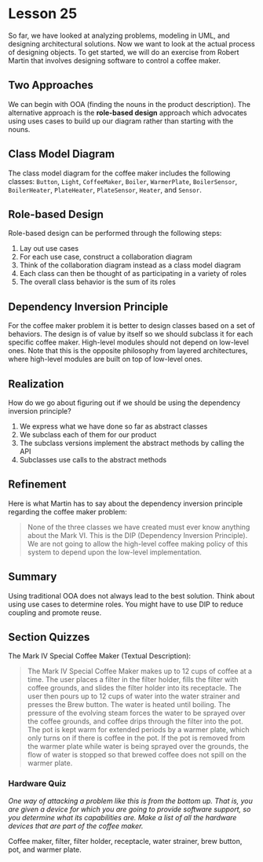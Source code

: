 # Lesson 25

So far, we have looked at analyzing problems, modeling in UML, and designing architectural solutions. Now we want to look at the actual process of designing objects. To get started, we will do an exercise from Robert Martin that involves designing software to control a coffee maker.

## Two Approaches

We can begin with OOA (finding the nouns in the product description). The alternative approach is the **role-based design** approach which advocates using uses cases to build up our diagram rather than starting with the nouns.

## Class Model Diagram

The class model diagram for the coffee maker includes the following classes: `Button`, `Light`, `CoffeeMaker`, `Boiler`, `WarmerPlate`, `BoilerSensor`, `BoilerHeater`, `PlateHeater`, `PlateSensor`, `Heater`, and `Sensor`.

## Role-based Design

Role-based design can be performed through the following steps:

1. Lay out use cases
2. For each use case, construct a collaboration diagram
3. Think of the collaboration diagram instead as a class model diagram
4. Each class can then be thought of as participating in a variety of roles
5. The overall class behavior is the sum of its roles

## Dependency Inversion Principle

For the coffee maker problem it is better to design classes based on a set of behaviors. The design is of value by itself so we should subclass it for each specific coffee maker. High-level modules should not depend on low-level ones. Note that this is the opposite philosophy from layered architectures, where high-level modules are built on top of low-level ones.

## Realization

How do we go about figuring out if we should be using the dependency inversion principle?

1. We express what we have done so far as abstract classes
2. We subclass each of them for our product
3. The subclass versions implement the abstract methods by calling the API
4. Subclasses use calls to the abstract methods

## Refinement

Here is what Martin has to say about the dependency inversion principle regarding the coffee maker problem:

> None of the three classes we have created must ever know anything about the Mark VI. This is the DIP (Dependency Inversion Principle). We are not going to allow the high-level coffee making policy of this system to depend upon the low-level implementation.

## Summary

Using traditional OOA does not always lead to the best solution. Think about using use cases to determine roles. You might have to use DIP to reduce coupling and promote reuse.

## Section Quizzes

The Mark IV Special Coffee Maker (Textual Description):

> The Mark IV Special Coffee Maker makes up to 12 cups of coffee at a time. The user places a filter in the filter holder, fills the filter with coffee grounds, and slides the filter holder into its receptacle. The user then pours up to 12 cups of water into the water strainer and presses the Brew button. The water is heated until boiling. The pressure of the evolving steam forces the water to be sprayed over the coffee grounds, and coffee drips through the filter into the pot. The pot is kept warm for extended periods by a warmer plate, which only turns on if there is coffee in the pot. If the pot is removed from the warmer plate while water is being sprayed over the grounds, the flow of water is stopped so that brewed coffee does not spill on the warmer plate.

### Hardware Quiz

_One way of attacking a problem like this is from the bottom up. That is, you are given a device for which you are going to provide software support, so you determine what its capabilities are. Make a list of all the hardware devices that are part of the coffee maker._

Coffee maker, filter, filter holder, receptacle, water strainer, brew button, pot, and warmer plate.
